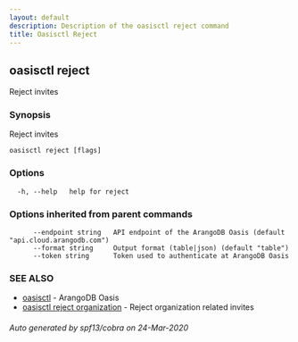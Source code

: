 ```yaml
---
layout: default
description: Description of the oasisctl reject command
title: Oasisctl Reject
---
```

## oasisctl reject

Reject invites

### Synopsis

Reject invites

```
oasisctl reject [flags]
```

### Options

```
  -h, --help   help for reject
```

### Options inherited from parent commands

```
      --endpoint string   API endpoint of the ArangoDB Oasis (default "api.cloud.arangodb.com")
      --format string     Output format (table|json) (default "table")
      --token string      Token used to authenticate at ArangoDB Oasis
```

### SEE ALSO

* [oasisctl](oasisctl.md)	 - ArangoDB Oasis
* [oasisctl reject organization](oasisctl-reject-organization.md)	 - Reject organization related invites

###### Auto generated by spf13/cobra on 24-Mar-2020
